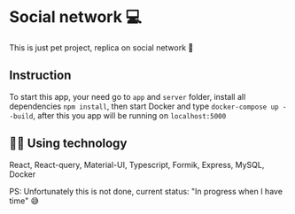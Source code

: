 # Social network 💻
This is just pet project, replica on social network 🙂

## Instruction
To start this app, your need go to `app` and `server` folder, install all dependencies `npm install`, then start Docker and type `docker-compose up --build`,
after this you app will be running on `localhost:5000`

## 🧑‍💻 Using technology
React, React-query, Material-UI, Typescript, Formik, Express, MySQL, Docker

PS: Unfortunately this is not done, current status: "In progress when I have time" 😅